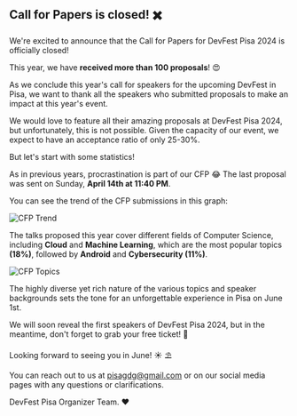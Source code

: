 ## Call for Papers is closed! ✖️

We're excited to announce that the Call for Papers for DevFest Pisa 2024 is officially closed!

This year, we have **received more than 100 proposals**! 😍

As we conclude this year's call for speakers for the upcoming DevFest in Pisa, we want to thank all the speakers who submitted proposals to make an impact at this year's event.

We would love to feature all their amazing proposals at DevFest Pisa 2024, but unfortunately, this is not possible. Given the capacity of our event, we expect to have an acceptance ratio of only 25-30%.

But let's start with some statistics!

As in previous years, procrastination is part of our CFP 😂 
The last proposal was sent on Sunday, **April 14th at 11:40 PM**.

You can see the trend of the CFP submissions in this graph:

![CFP Trend](/images/posts/c4p-statistics-1.png)

The talks proposed this year cover different fields of Computer Science, including **Cloud** and **Machine Learning**, which are the most popular topics **(18%)**, followed by **Android** and **Cybersecurity (11%)**.

![CFP Topics](/images/posts/c4p-statistics-2.png)

The highly diverse yet rich nature of the various topics and speaker backgrounds sets the tone for an unforgettable experience in Pisa on June 1st.

We will soon reveal the first speakers of DevFest Pisa 2024, but in the meantime, don't forget to grab your free ticket! 🎫 

Looking forward to seeing you in June! ☀️ ⛱️

You can reach out to us at [pisagdg@gmail.com](mailto:pisagdg+devfest@gmail.com) or on our social media pages with any questions or clarifications.

DevFest Pisa Organizer Team. ❤️
